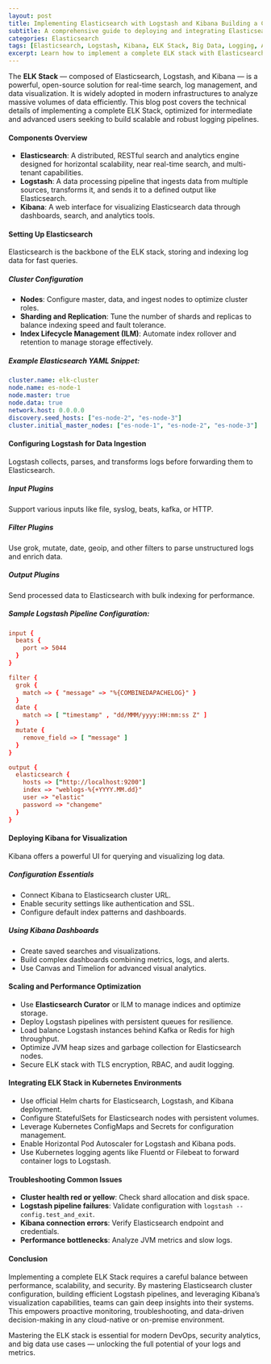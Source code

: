 ```yaml
---
layout: post
title: Implementing Elasticsearch with Logstash and Kibana Building a Complete ELK Stack
subtitle: A comprehensive guide to deploying and integrating Elasticsearch, Logstash, and Kibana for powerful log management and analytics
categories: Elasticsearch
tags: [Elasticsearch, Logstash, Kibana, ELK Stack, Big Data, Logging, Analytics, DevOps, Cloud Native]
excerpt: Learn how to implement a complete ELK stack with Elasticsearch, Logstash, and Kibana. This guide covers deployment, configuration, and integration for scalable log management and real-time analytics.
---
```

The **ELK Stack** — composed of Elasticsearch, Logstash, and Kibana — is a powerful, open-source solution for real-time search, log management, and data visualization. It is widely adopted in modern infrastructures to analyze massive volumes of data efficiently. This blog post covers the technical details of implementing a complete ELK Stack, optimized for intermediate and advanced users seeking to build scalable and robust logging pipelines.

#### Components Overview

- **Elasticsearch**: A distributed, RESTful search and analytics engine designed for horizontal scalability, near real-time search, and multi-tenant capabilities.
- **Logstash**: A data processing pipeline that ingests data from multiple sources, transforms it, and sends it to a defined output like Elasticsearch.
- **Kibana**: A web interface for visualizing Elasticsearch data through dashboards, search, and analytics tools.

#### Setting Up Elasticsearch

Elasticsearch is the backbone of the ELK stack, storing and indexing log data for fast queries.

##### Cluster Configuration

- **Nodes**: Configure master, data, and ingest nodes to optimize cluster roles.
- **Sharding and Replication**: Tune the number of shards and replicas to balance indexing speed and fault tolerance.
- **Index Lifecycle Management (ILM)**: Automate index rollover and retention to manage storage effectively.

##### Example Elasticsearch YAML Snippet:

```yaml
cluster.name: elk-cluster
node.name: es-node-1
node.master: true
node.data: true
network.host: 0.0.0.0
discovery.seed_hosts: ["es-node-2", "es-node-3"]
cluster.initial_master_nodes: ["es-node-1", "es-node-2", "es-node-3"]
```

#### Configuring Logstash for Data Ingestion

Logstash collects, parses, and transforms logs before forwarding them to Elasticsearch.

##### Input Plugins

Support various inputs like file, syslog, beats, kafka, or HTTP.

##### Filter Plugins

Use grok, mutate, date, geoip, and other filters to parse unstructured logs and enrich data.

##### Output Plugins

Send processed data to Elasticsearch with bulk indexing for performance.

##### Sample Logstash Pipeline Configuration:

```conf
input {
  beats {
    port => 5044
  }
}

filter {
  grok {
    match => { "message" => "%{COMBINEDAPACHELOG}" }
  }
  date {
    match => [ "timestamp" , "dd/MMM/yyyy:HH:mm:ss Z" ]
  }
  mutate {
    remove_field => [ "message" ]
  }
}

output {
  elasticsearch {
    hosts => ["http://localhost:9200"]
    index => "weblogs-%{+YYYY.MM.dd}"
    user => "elastic"
    password => "changeme"
  }
}
```

#### Deploying Kibana for Visualization

Kibana offers a powerful UI for querying and visualizing log data.

##### Configuration Essentials

- Connect Kibana to Elasticsearch cluster URL.
- Enable security settings like authentication and SSL.
- Configure default index patterns and dashboards.

##### Using Kibana Dashboards

- Create saved searches and visualizations.
- Build complex dashboards combining metrics, logs, and alerts.
- Use Canvas and Timelion for advanced visual analytics.

#### Scaling and Performance Optimization

- Use **Elasticsearch Curator** or ILM to manage indices and optimize storage.
- Deploy Logstash pipelines with persistent queues for resilience.
- Load balance Logstash instances behind Kafka or Redis for high throughput.
- Optimize JVM heap sizes and garbage collection for Elasticsearch nodes.
- Secure ELK stack with TLS encryption, RBAC, and audit logging.

#### Integrating ELK Stack in Kubernetes Environments

- Use official Helm charts for Elasticsearch, Logstash, and Kibana deployment.
- Configure StatefulSets for Elasticsearch nodes with persistent volumes.
- Leverage Kubernetes ConfigMaps and Secrets for configuration management.
- Enable Horizontal Pod Autoscaler for Logstash and Kibana pods.
- Use Kubernetes logging agents like Fluentd or Filebeat to forward container logs to Logstash.

#### Troubleshooting Common Issues

- **Cluster health red or yellow**: Check shard allocation and disk space.
- **Logstash pipeline failures**: Validate configuration with `logstash --config.test_and_exit`.
- **Kibana connection errors**: Verify Elasticsearch endpoint and credentials.
- **Performance bottlenecks**: Analyze JVM metrics and slow logs.

#### Conclusion

Implementing a complete ELK Stack requires a careful balance between performance, scalability, and security. By mastering Elasticsearch cluster configuration, building efficient Logstash pipelines, and leveraging Kibana’s visualization capabilities, teams can gain deep insights into their systems. This empowers proactive monitoring, troubleshooting, and data-driven decision-making in any cloud-native or on-premise environment.

Mastering the ELK stack is essential for modern DevOps, security analytics, and big data use cases — unlocking the full potential of your logs and metrics.

